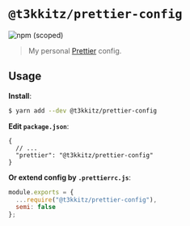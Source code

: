 # `@t3kkitz/prettier-config`
![npm (scoped)](https://img.shields.io/npm/v/@t3kkitz/prettier-config.svg)

> My personal [Prettier](https://prettier.io) config.

## Usage

**Install**:

```bash
$ yarn add --dev @t3kkitz/prettier-config
```

**Edit `package.json`**:

```jsonc
{
  // ...
  "prettier": "@t3kkitz/prettier-config"
}
```

**Or extend config by `.prettierrc.js`**:

```js
module.exports = {
  ...require("@t3kkitz/prettier-config"),
  semi: false
};
```
